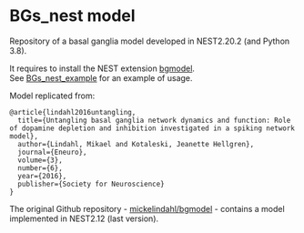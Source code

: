 # BGs_nest model
Repository of a basal ganglia model developed in NEST2.20.2 (and Python 3.8).

It requires to install the NEST extension [bgmodel](https://github.com/marcobiasizzo/bgmodel).  
See [BGs_nest_example](https://github.com/marcobiasizzo/BGs_nest_example) for an example of usage.

Model replicated from:
```
@article{lindahl2016untangling,
  title={Untangling basal ganglia network dynamics and function: Role of dopamine depletion and inhibition investigated in a spiking network model},
  author={Lindahl, Mikael and Kotaleski, Jeanette Hellgren},
  journal={Eneuro},
  volume={3},
  number={6},
  year={2016},
  publisher={Society for Neuroscience}
}
```

The original Github repository - [mickelindahl/bgmodel](https://github.com/mickelindahl/bgmodel) - contains a model implemented in NEST2.12 (last version).
